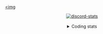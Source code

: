 <a href="https://www.github.com/ripavoid" target="_blank" rel="noreferrer"><img

<div align='center'>
<a href='https://discordapp.com/users/825178146797518881'><img align='center' alt='discord-stats' src='https://api.discord-status.me/825178146797518881?nitro&boost=4&gradient=%231e0b1a%2C%23000000%2C%23000000%2C%23160316'></img></a>
<br /><br/>
<details>
  <summary>Coding stats</summary>
  
  [![Coding-Time](https://github-readme-stats.vercel.app/api/wakatime?username=ripavoid&layout=compact&theme=radical)](https://wakatime.com/@ripavoid)
</details>
</div>

[website]: https://ripavo.id/
